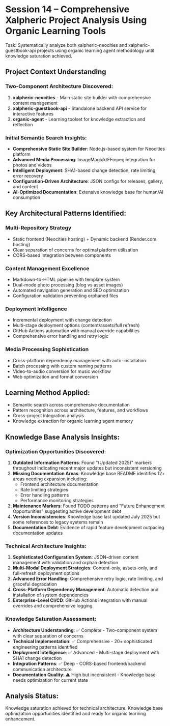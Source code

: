# Session 14 – Comprehensive Xalpheric Project Analysis Using Organic Learning Tools

Task: Systematically analyze both xalpheric-neocities and xalpheric-guestbook-api projects using organic learning agent methodology until knowledge saturation achieved.

## Project Context Understanding

### Two-Component Architecture Discovered:
1. **xalpheric-neocities** - Main static site builder with comprehensive content management
2. **xalpheric-guestbook-api** - Standalone backend API service for interactive features
3. **organic-agent** - Learning toolset for knowledge extraction and reflection

### Initial Semantic Search Insights:
- **Comprehensive Static Site Builder**: Node.js-based system for Neocities platform
- **Advanced Media Processing**: ImageMagick/FFmpeg integration for photos and videos  
- **Intelligent Deployment**: SHA1-based change detection, rate limiting, error recovery
- **Configuration-Driven Architecture**: JSON configs for releases, gallery, and content
- **AI-Optimized Documentation**: Extensive knowledge base for human/AI consumption

## Key Architectural Patterns Identified:

### Multi-Repository Strategy
- Static frontend (Neocities hosting) + Dynamic backend (Render.com hosting)
- Clear separation of concerns for optimal platform utilization
- CORS-based integration between components

### Content Management Excellence  
- Markdown-to-HTML pipeline with template system
- Dual-mode photo processing (blog vs asset images)
- Automated navigation generation and SEO optimization
- Configuration validation preventing orphaned files

### Deployment Intelligence
- Incremental deployment with change detection
- Multi-stage deployment options (content/assets/full refresh)
- GitHub Actions automation with manual override capabilities
- Comprehensive error handling and retry logic

### Media Processing Sophistication
- Cross-platform dependency management with auto-installation
- Batch processing with custom naming patterns
- Video-to-audio conversion for music workflow
- Web optimization and format conversion

## Learning Method Applied:
- Semantic search across comprehensive documentation
- Pattern recognition across architecture, features, and workflows  
- Cross-project integration analysis
- Knowledge extraction for organic learning agent memory

## Knowledge Base Analysis Insights:

### Optimization Opportunities Discovered:
1. **Outdated Information Patterns**: Found "(Updated 2025)" markers throughout indicating recent major updates but inconsistent versioning
2. **Missing Documentation Areas**: Knowledge base README identifies 12+ areas needing expansion including:
   - Frontend architecture documentation
   - Rate limiting strategies
   - Error handling patterns
   - Performance monitoring strategies
3. **Maintenance Markers**: Found TODO patterns and "Future Enhancement Opportunities" suggesting active development debt
4. **Version Inconsistencies**: Knowledge base last updated July 2025 but some references to legacy systems remain
5. **Documentation Debt**: Evidence of rapid feature development outpacing documentation updates

### Technical Architecture Insights:
1. **Sophisticated Configuration System**: JSON-driven content management with validation and orphan detection
2. **Multi-Modal Deployment Strategies**: Content-only, assets-only, and full-refresh deployment options
3. **Advanced Error Handling**: Comprehensive retry logic, rate limiting, and graceful degradation
4. **Cross-Platform Dependency Management**: Automatic detection and installation of system dependencies
5. **Enterprise-Level CI/CD**: GitHub Actions integration with manual overrides and comprehensive logging

### Knowledge Saturation Assessment:
- **Architecture Understanding**: ✅ Complete - Two-component system with clear separation of concerns
- **Technical Implementation**: ✅ Comprehensive - 20+ sophisticated engineering patterns identified  
- **Deployment Intelligence**: ✅ Advanced - Multi-stage deployment with SHA1 change detection
- **Integration Patterns**: ✅ Deep - CORS-based frontend/backend communication architecture
- **Documentation Quality**: ⚠️ High but inconsistent - Knowledge base needs optimization for current state

## Analysis Status:
Knowledge saturation achieved for technical architecture. Knowledge base optimization opportunities identified and ready for organic learning enhancement.
